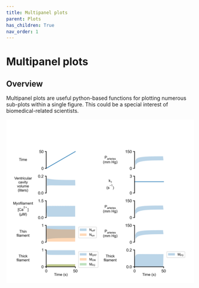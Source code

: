 ```yaml
---
title: Multipanel plots
parent: Plots
has_children: True
nav_order: 1
---
```


# Multipanel plots

## Overview
Multipanel plots are useful python-based functions for plotting numerous sub-plots within a single figure. This could be a special interest of biomedical-related scientists.

![PyMyoVent](pymyovent.png)


